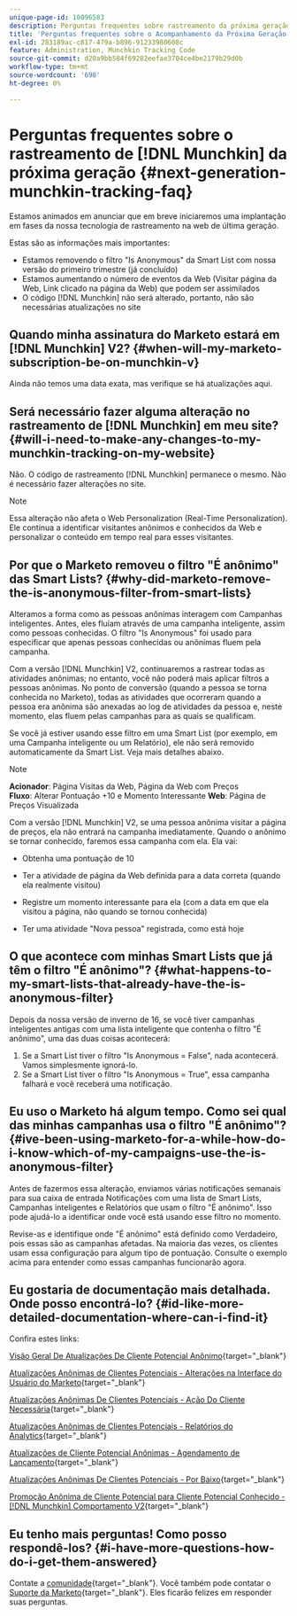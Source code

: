 ```yaml
---
unique-page-id: 10096583
description: Perguntas frequentes sobre rastreamento da próxima geração [!DNL Munchkin] Marketo Docs - Documentação do produto
title: 'Perguntas frequentes sobre o Acompanhamento da Próxima Geração [!DNL Munchkin] '
exl-id: 283189ac-c817-479a-b896-91233980608c
feature: Administration, Munchkin Tracking Code
source-git-commit: d20a9bb584f69282eefae3704ce4be2179b29d0b
workflow-type: tm+mt
source-wordcount: '698'
ht-degree: 0%

---
```


# Perguntas frequentes sobre o rastreamento de [!DNL Munchkin] da próxima geração {#next-generation-munchkin-tracking-faq}

Estamos animados em anunciar que em breve iniciaremos uma implantação em fases da nossa tecnologia de rastreamento na web de última geração.

Estas são as informações mais importantes:

* Estamos removendo o filtro &quot;Is Anonymous&quot; da Smart List com nossa versão do primeiro trimestre (já concluído)
* Estamos aumentando o número de eventos da Web (Visitar página da Web, Link clicado na página da Web) que podem ser assimilados
* O código [!DNL Munchkin] não será alterado, portanto, não são necessárias atualizações no site

## Quando minha assinatura do Marketo estará em [!DNL Munchkin] V2? {#when-will-my-marketo-subscription-be-on-munchkin-v}

Ainda não temos uma data exata, mas verifique se há atualizações aqui.

## Será necessário fazer alguma alteração no rastreamento de [!DNL Munchkin] em meu site? {#will-i-need-to-make-any-changes-to-my-munchkin-tracking-on-my-website}

Não. O código de rastreamento [!DNL Munchkin] permanece o mesmo. Não é necessário fazer alterações no site.

>[!NOTE]
>
>Essa alteração não afeta o Web Personalization (Real-Time Personalization). Ele continua a identificar visitantes anônimos e conhecidos da Web e personalizar o conteúdo em tempo real para esses visitantes.

## Por que o Marketo removeu o filtro &quot;É anônimo&quot; das Smart Lists? {#why-did-marketo-remove-the-is-anonymous-filter-from-smart-lists}

Alteramos a forma como as pessoas anônimas interagem com Campanhas inteligentes. Antes, eles fluíam através de uma campanha inteligente, assim como pessoas conhecidas. O filtro &quot;Is Anonymous&quot; foi usado para especificar que apenas pessoas conhecidas ou anônimas fluem pela campanha.

Com a versão [!DNL Munchkin] V2, continuaremos a rastrear todas as atividades anônimas; no entanto, você não poderá mais aplicar filtros a pessoas anônimas. No ponto de conversão (quando a pessoa se torna conhecida no Marketo), todas as atividades que ocorreram quando a pessoa era anônima são anexadas ao log de atividades da pessoa e, neste momento, elas fluem pelas campanhas para as quais se qualificam.

Se você já estiver usando esse filtro em uma Smart List (por exemplo, em uma Campanha inteligente ou um Relatório), ele não será removido automaticamente da Smart List. Veja mais detalhes abaixo.

>[!NOTE]
>
>**Acionador**: Página Visitas da Web, Página da Web com Preços\
>**Fluxo**: Alterar Pontuação +10 e Momento Interessante
>**Web**: Página de Preços Visualizada
>
>Com a versão [!DNL Munchkin] V2, se uma pessoa anônima visitar a página de preços, ela não entrará na campanha imediatamente. Quando o anônimo se tornar conhecido, faremos essa campanha com ela. Ela vai:
>
>* Obtenha uma pontuação de 10
>
>* Ter a atividade de página da Web definida para a data correta (quando ela realmente visitou)
>
>* Registre um momento interessante para ela (com a data em que ela visitou a página, não quando se tornou conhecida)
>
>* Ter uma atividade &quot;Nova pessoa&quot; registrada, como está hoje

## O que acontece com minhas Smart Lists que já têm o filtro &quot;É anônimo&quot;? {#what-happens-to-my-smart-lists-that-already-have-the-is-anonymous-filter}

Depois da nossa versão de inverno de 16, se você tiver campanhas inteligentes antigas com uma lista inteligente que contenha o filtro &quot;É anônimo&quot;, uma das duas coisas acontecerá:

1. Se a Smart List tiver o filtro &quot;Is Anonymous = False&quot;, nada acontecerá. Vamos simplesmente ignorá-lo.
1. Se a Smart List tiver o filtro &quot;Is Anonymous = True&quot;, essa campanha falhará e você receberá uma notificação.

## Eu uso o Marketo há algum tempo. Como sei qual das minhas campanhas usa o filtro &quot;É anônimo&quot;? {#ive-been-using-marketo-for-a-while-how-do-i-know-which-of-my-campaigns-use-the-is-anonymous-filter}

Antes de fazermos essa alteração, enviamos várias notificações semanais para sua caixa de entrada Notificações com uma lista de Smart Lists, Campanhas inteligentes e Relatórios que usam o filtro &quot;É anônimo&quot;. Isso pode ajudá-lo a identificar onde você está usando esse filtro no momento.

Revise-as e identifique onde &quot;É anônimo&quot; está definido como Verdadeiro, pois essas são as campanhas afetadas. Na maioria das vezes, os clientes usam essa configuração para algum tipo de pontuação. Consulte o exemplo acima para entender como essas campanhas funcionarão agora.

## Eu gostaria de documentação mais detalhada. Onde posso encontrá-lo? {#id-like-more-detailed-documentation-where-can-i-find-it}

Confira estes links:

[Visão Geral De Atualizações De Cliente Potencial Anônimo](https://nation.marketo.com/docs/DOC-2937){target="_blank"}

[Atualizações Anônimas de Clientes Potenciais - Alterações na Interface do Usuário do Marketo](https://nation.marketo.com/docs/DOC-2938){target="_blank"}

[Atualizações Anônimas De Clientes Potenciais - Ação Do Cliente Necessária](https://nation.marketo.com/docs/DOC-2939){target="_blank"}

[Atualizações Anônimas de Clientes Potenciais - Relatórios do Analytics](https://nation.marketo.com/docs/DOC-2940){target="_blank"}

[Atualizações de Cliente Potencial Anônimas - Agendamento de Lançamento](https://nation.marketo.com/docs/DOC-2961){target="_blank"}

[Atualizações Anônimas De Clientes Potenciais - Por Baixo](https://nation.marketo.com/docs/DOC-2962){target="_blank"}

[Promoção Anônima de Cliente Potencial para Cliente Potencial Conhecido - [!DNL Munchkin] Comportamento V2](https://nation.marketo.com/docs/DOC-2963){target="_blank"}

## Eu tenho mais perguntas! Como posso respondê-los? {#i-have-more-questions-how-do-i-get-them-answered}

Contate a [comunidade](https://nation.marketo.com/){target="_blank"}. Você também pode contatar o [Suporte da Marketo](https://nation.marketo.com/t5/Support/ct-p/Support){target="_blank"}. Eles ficarão felizes em responder suas perguntas.
